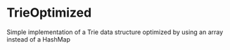 # TrieOptimized
Simple implementation of a Trie data structure optimized by using an array instead of a HashMap
